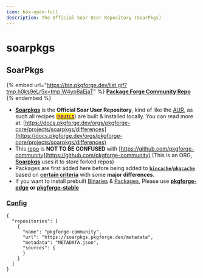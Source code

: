 ```yaml
---
icon: box-open-full
description: The Official Soar User Repository (SoarPkgs)
---
```


# soarpkgs

## SoarPkgs

{% embed url="https://bin.pkgforge.dev/list.gif?tmp.h0ks9eLr5x=tmp.W4yp8aEjaT" %}
[**Package Forge Community Repo**](https://github.com/pkgforge/soarpkgs)
{% endembed %}

* &#x20;[**Soarpkgs**](broken-reference) is the **Official Soar User Repository**, kind of like the [AUR](https://wiki.archlinux.org/title/Arch_User_Repository), as such all recipes <mark style="color:purple;">(</mark>[<mark style="color:purple;">**`SBUILD`**</mark>](broken-reference)) are built & installed locally. You can read more at: [https://docs.pkgforge.dev/orgs/pkgforge-core/projects/soarpkgs/differences](https://docs.pkgforge.dev/orgs/pkgforge-core/projects/soarpkgs/differences)
* This [repo](https://soar.qaidvoid.dev/configuration#repository-configuration) is **NOT TO BE CONFUSED** with [https://github.com/pkgforge-community](https://github.com/pkgforge-community) (This is an ORG,  [**Soarpkgs**](broken-reference) uses it to store forked repos)
* Packages are first added here before being added to [**`bincache`**](https://github.com/Azathothas/Toolpacks)/[**`pkgcache`**](https://github.com/pkgforge/pkgcache) based on [**certain criteria**](https://docs.pkgforge.dev/orgs/pkgforge-core/projects/pkgcache/package-request#criteria) with some **major differences**.
* If you want to install prebuilt [Binaries](../../formats/binaries/) & [Packages](../../formats/packages/), Please use [**pkgforge-edge**](https://docs.pkgforge.dev/repositories/pkgforge-edge) **or** [**pkgforge-stable**](https://docs.pkgforge.dev/repositories/pkgforge-stable)

### [Config](https://soar.qaidvoid.dev/configuration#repository-configuration)

```json5
{
  "repositories": [
    {
      "name": "pkgforge-community",
      "url": "https://soarpkgs.pkgforge.dev/metadata",
      "metadata": "METADATA.json",
      "sources": {
      }
    }
  ]
}
```
